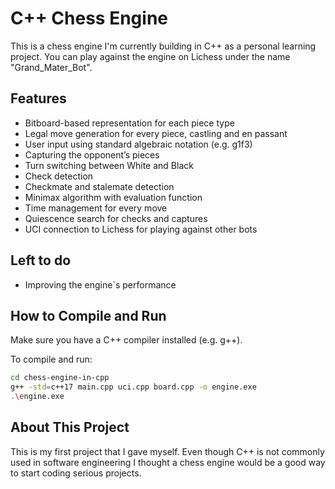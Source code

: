 # C++ Chess Engine

This is a chess engine I'm currently building in C++ as a personal learning project. You can play against the engine on Lichess under the name "Grand_Mater_Bot".

## Features

- Bitboard-based representation for each piece type
- Legal move generation for every piece, castling and en passant
- User input using standard algebraic notation (e.g. g1f3)
- Capturing the opponent’s pieces
- Turn switching between White and Black
- Check detection
- Checkmate and stalemate detection
- Minimax algorithm with evaluation function
- Time management for every move
- Quiescence search for checks and captures
- UCI connection to Lichess for playing against other bots

## Left to do

- Improving the engine`s performance

## How to Compile and Run

Make sure you have a C++ compiler installed (e.g. g++).

To compile and run:

```bash
cd chess-engine-in-cpp
g++ -std=c++17 main.cpp uci.cpp board.cpp -o engine.exe
.\engine.exe
```

## About This Project

This is my first project that I gave myself. Even though C++ is not commonly used in software engineering I thought a chess engine would be a good way to start coding serious projects.

